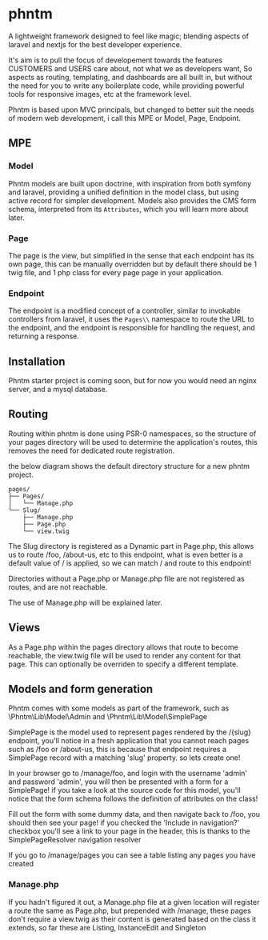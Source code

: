 # phntm
A lightweight framework designed to feel like magic; blending aspects of laravel and nextjs for the best developer experience.

It's aim is to pull the focus of developement towards the features CUSTOMERS and USERS care about, not what we as developers want, So aspects as routing, templating, and dashboards are all built in, but without the need for you to write any boilerplate code, while providing powerful tools for responsive images, etc at the framework level.

Phntm is based upon MVC principals, but changed to better suit the needs of modern web development, i call this MPE or Model, Page, Endpoint.

## MPE

### Model

Phntm models are built upon doctrine, with inspiration from both symfony and laravel, providing a unified definition in the model class, but using active record for simpler development.
Models also provides the CMS form schema, interpreted from its `Attributes`, which you will learn more about later.

### Page

The page is the view, but simplified in the sense that each endpoint has its own page, this can be manually overridden but by default there should be 1 twig file, and 1 php class for every page page in your application.

### Endpoint

The endpoint is a modified concept of a controller, similar to invokable controllers from laravel, it uses the `Pages\\` namespace to route the URL to the endpoint, and the endpoint is responsible for handling the request, and returning a response.

## Installation

Phntm starter project is coming soon, but for now you would need an nginx server, and a mysql database.

## Routing

Routing within phntm is done using PSR-0 namespaces, so the structure of your pages directory will be used to determine the application's routes, this removes the need for dedicated route registration.

the below diagram shows the default directory structure for a new phntm project.
```
pages/
├── Pages/
│   └── Manage.php
└── Slug/
    ├── Manage.php
    ├── Page.php
    └── view.twig
```

The Slug directory is registered as a Dynamic part in Page.php, this allows us to route /foo, /about-us, etc to this endpoint, what is even better is a default value of / is applied, so we can match / and route to this endpoint!

Directories without a Page.php or Manage.php file are not registered as routes, and are not reachable.

The use of Manage.php will be explained later.

## Views

As a Page.php within the pages directory allows that route to become reachable, the view.twig file will be used to render any content for that page. This can optionally be overriden to specify a different template.

## Models and form generation

Phntm comes with some models as part of the framework, such as \Phntm\Lib\Model\Admin and \Phntm\Lib\Model\SimplePage

SimplePage is the model used to represent pages rendered by the /{slug} endpoint, you'll notice in a fresh application that you cannot reach pages such as /foo or /about-us, this is because that endpoint requires a SimplePage record with a matching 'slug' property. so lets create one!

In your browser go to /manage/foo, and login with the username 'admin' and password 'admin', you will then be presented with a form for a SimplePage! if you take a look at the source code for this model, you'll notice that the form schema follows the definition of attributes on the class!

Fill out the form with some dummy data, and then navigate back to /foo, you should then see your page! if you checked the 'Include in navigation?' checkbox you'll see a link to your page in the header, this is thanks to the SimplePageResolver navigation resolver

If you go to /manage/pages you can see a table listing any pages you have created

### Manage.php

If you hadn't figured it out, a Manage.php file at a given location will register a route the same as Page.php, but prepended with /manage, these pages don't require a view.twig as their content is generated based on the class it extends, so far these are Listing, InstanceEdit and Singleton
